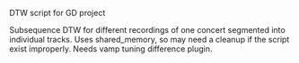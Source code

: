 
DTW script for GD project

Subsequence DTW for different recordings of one concert segmented into individual tracks.
Uses shared_memory, so may need a cleanup if the script exist improperly. 
Needs vamp tuning difference plugin.
